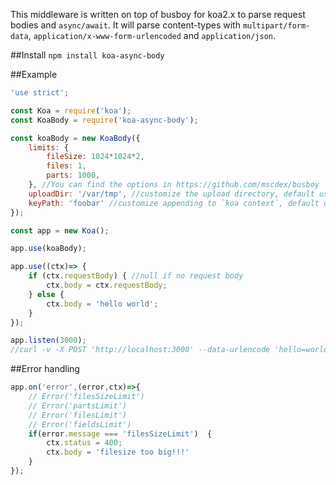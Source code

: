This middleware is written on top of busboy for koa2.x to parse request bodies and ``async/await``.
It will parse content-types with `multipart/form-data`, `application/x-www-form-urlencoded` and `application/json`.

##Install
``npm install koa-async-body``

##Example
```javascript
'use strict';

const Koa = require('koa');
const KoaBody = require('koa-async-body');

const koaBody = new KoaBody({
    limits: {
        fileSize: 1024*1024*2,
        files: 1,
        parts: 1000,
    }, //You can find the options in https://github.com/mscdex/busboy
    uploadDir: '/var/tmp', //customize the upload directory, default use require('os').tmpDir()
    keyPath: 'foobar' //customize appending to `koa context`, default use `ctx.requestBody`
});

const app = new Koa();

app.use(koaBody);

app.use((ctx)=> {
    if (ctx.requestBody) { //null if no request body
        ctx.body = ctx.requestBody;
    } else {
        ctx.body = 'hello world';
    }
});

app.listen(3000);
//curl -v -X POST 'http://localhost:3000' --data-urlencode 'hello=world'
```

##Error handling
```javascript
app.on('error',(error,ctx)=>{
    // Error('filesSizeLimit')
    // Error('partsLimit')
    // Error('filesLimit')
    // Error('fieldsLimit')
    if(error.message === 'filesSizeLimit')  {
        ctx.status = 400;
        ctx.body = 'filesize too big!!!'
    }
});
